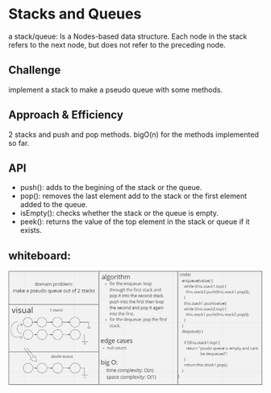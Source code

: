 # Stacks and Queues
<!-- Short summary or background information -->
a stack/queue: Is a Nodes-based data structure. Each node in the stack refers to the next node, but does not refer to the preceding node.  
## Challenge
<!-- Description of the challenge -->
implement a stack to make a pseudo queue with some methods.
## Approach & Efficiency
<!-- What approach did you take? Why? What is the Big O space/time for this approach? -->
2 stacks and push and pop methods.
bigO(n) for the methods implemented so far.
## API
<!-- Description of each method publicly available to your Stack and Queue-->
- push(): adds to the begining of the stack or the queue.
- pop(): removes the last element add to the stack or the first element added to the queue.
- isEmpty(): checks whether the stack or the queue is empty.
- peek(): returns the value of the top element in the stack or queue if it exists.

## whiteboard:  
![whiteboard](./challenge11.JPG)
